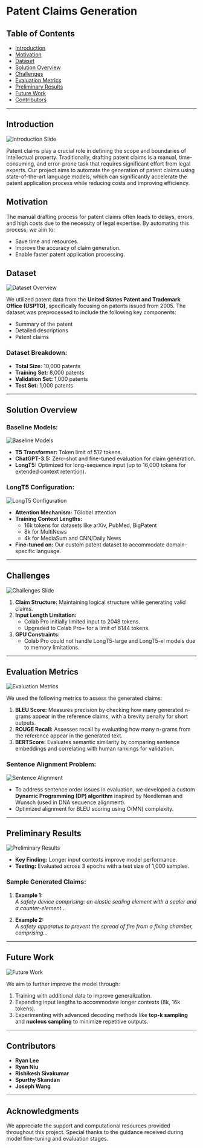 # Patent Claims Generation

## Table of Contents
- [Introduction](#introduction)
- [Motivation](#motivation)
- [Dataset](#dataset)
- [Solution Overview](#solution-overview)
- [Challenges](#challenges)
- [Evaluation Metrics](#evaluation-metrics)
- [Preliminary Results](#preliminary-results)
- [Future Work](#future-work)
- [Contributors](#contributors)

---

## Introduction
![Introduction Slide](images/slide_1_image.png)

Patent claims play a crucial role in defining the scope and boundaries of intellectual property. Traditionally, drafting patent claims is a manual, time-consuming, and error-prone task that requires significant effort from legal experts. Our project aims to automate the generation of patent claims using state-of-the-art language models, which can significantly accelerate the patent application process while reducing costs and improving efficiency.

## Motivation
The manual drafting process for patent claims often leads to delays, errors, and high costs due to the necessity of legal expertise. By automating this process, we aim to:
- Save time and resources.
- Improve the accuracy of claim generation.
- Enable faster patent application processing.

## Dataset
![Dataset Overview](images/slide_2_image.png)

We utilized patent data from the **United States Patent and Trademark Office (USPTO)**, specifically focusing on patents issued from 2005. The dataset was preprocessed to include the following key components:
- Summary of the patent
- Detailed descriptions
- Patent claims  

### Dataset Breakdown:
- **Total Size:** 10,000 patents  
- **Training Set:** 8,000 patents  
- **Validation Set:** 1,000 patents  
- **Test Set:** 1,000 patents  

---

## Solution Overview
### Baseline Models:
![Baseline Models](images/slide_3_image.png)

- **T5 Transformer:** Token limit of 512 tokens.
- **ChatGPT-3.5:** Zero-shot and fine-tuned evaluation for claim generation.
- **LongT5:** Optimized for long-sequence input (up to 16,000 tokens for extended context retention).

### LongT5 Configuration:
![LongT5 Configuration](images/slide_4_image.png)

- **Attention Mechanism:** TGlobal attention  
- **Training Context Lengths:**  
  - 16k tokens for datasets like arXiv, PubMed, BigPatent  
  - 8k for MultiNews  
  - 4k for MediaSum and CNN/Daily News  
- **Fine-tuned on:** Our custom patent dataset to accommodate domain-specific language.  

---

## Challenges
![Challenges Slide](images/slide_6_image.png)

1. **Claim Structure:** Maintaining logical structure while generating valid claims.  
2. **Input Length Limitation:**  
   - Colab Pro initially limited input to 2048 tokens.  
   - Upgraded to Colab Pro+ for a limit of 6144 tokens.  
3. **GPU Constraints:**  
   - Colab Pro could not handle LongT5-large and LongT5-xl models due to memory limitations.  

---

## Evaluation Metrics
![Evaluation Metrics](images/slide_7_image.png)

We used the following metrics to assess the generated claims:
1. **BLEU Score:** Measures precision by checking how many generated n-grams appear in the reference claims, with a brevity penalty for short outputs.
2. **ROUGE Recall:** Assesses recall by evaluating how many n-grams from the reference appear in the generated text.
3. **BERTScore:** Evaluates semantic similarity by comparing sentence embeddings and correlating with human rankings for validation.  

### Sentence Alignment Problem:
![Sentence Alignment](images/slide_8_image.png)

- To address sentence order issues in evaluation, we developed a custom **Dynamic Programming (DP) algorithm** inspired by Needleman and Wunsch (used in DNA sequence alignment).  
- Optimized alignment for BLEU scoring using O(MN) complexity.

---

## Preliminary Results
![Preliminary Results](images/slide_9_image.png)

- **Key Finding:** Longer input contexts improve model performance.  
- **Testing:** Evaluated across 3 epochs with a test size of 1,000 samples.  

### Sample Generated Claims:
1. **Example 1:**  
   *A safety device comprising: an elastic sealing element with a sealer and a counter-element…*  

2. **Example 2:**  
   *A safety apparatus to prevent the spread of fire from a fixing chamber, comprising…*  

---

## Future Work
![Future Work](images/slide_10_image.png)

We aim to further improve the model through:
1. Training with additional data to improve generalization.  
2. Expanding input lengths to accommodate longer contexts (8k, 16k tokens).  
3. Experimenting with advanced decoding methods like **top-k sampling** and **nucleus sampling** to minimize repetitive outputs.  

---

## Contributors
- **Ryan Lee**  
- **Ryan Niu**  
- **Rishikesh Sivakumar**  
- **Spurthy Skandan**  
- **Joseph Wang**

---

## Acknowledgments
We appreciate the support and computational resources provided throughout this project. Special thanks to the guidance received during model fine-tuning and evaluation stages.
